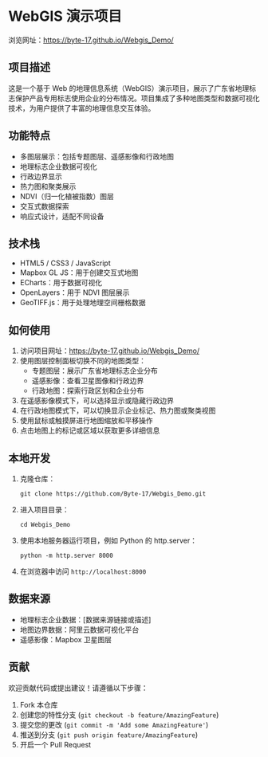 # WebGIS 演示项目

浏览网址：https://byte-17.github.io/Webgis_Demo/

## 项目描述

这是一个基于 Web 的地理信息系统（WebGIS）演示项目，展示了广东省地理标志保护产品专用标志使用企业的分布情况。项目集成了多种地图类型和数据可视化技术，为用户提供了丰富的地理信息交互体验。

## 功能特点

- 多图层展示：包括专题图层、遥感影像和行政地图
- 地理标志企业数据可视化
- 行政边界显示
- 热力图和聚类展示
- NDVI（归一化植被指数）图层
- 交互式数据探索
- 响应式设计，适配不同设备

## 技术栈

- HTML5 / CSS3 / JavaScript
- Mapbox GL JS：用于创建交互式地图
- ECharts：用于数据可视化
- OpenLayers：用于 NDVI 图层展示
- GeoTIFF.js：用于处理地理空间栅格数据

## 如何使用

1. 访问项目网址：https://byte-17.github.io/Webgis_Demo/
2. 使用图层控制面板切换不同的地图类型：
   - 专题图层：展示广东省地理标志企业分布
   - 遥感影像：查看卫星图像和行政边界
   - 行政地图：探索行政区划和企业分布
3. 在遥感影像模式下，可以选择显示或隐藏行政边界
4. 在行政地图模式下，可以切换显示企业标记、热力图或聚类视图
5. 使用鼠标或触摸屏进行地图缩放和平移操作
6. 点击地图上的标记或区域以获取更多详细信息

## 本地开发

1. 克隆仓库：
   ```
   git clone https://github.com/Byte-17/Webgis_Demo.git
   ```
2. 进入项目目录：
   ```
   cd Webgis_Demo
   ```
3. 使用本地服务器运行项目，例如 Python 的 http.server：
   ```
   python -m http.server 8000
   ```
4. 在浏览器中访问 `http://localhost:8000`

## 数据来源

- 地理标志企业数据：[数据来源链接或描述]
- 地图边界数据：阿里云数据可视化平台
- 遥感影像：Mapbox 卫星图层

## 贡献

欢迎贡献代码或提出建议！请遵循以下步骤：

1. Fork 本仓库
2. 创建您的特性分支 (`git checkout -b feature/AmazingFeature`)
3. 提交您的更改 (`git commit -m 'Add some AmazingFeature'`)
4. 推送到分支 (`git push origin feature/AmazingFeature`)
5. 开启一个 Pull Request

